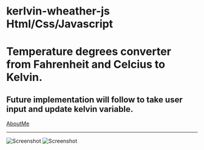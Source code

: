 # kerlvin-wheather-js Html/Css/Javascript

Temperature degrees converter from Fahrenheit and Celcius to Kelvin.
=====================

Future implementation will follow to take user input and update kelvin variable.
---------------------------------------------------

[AboutMe](https://github.com/rex28/About-Me)

---------------------------------------------------

![Screenshot](Screenshot%20(10).png)
![Screenshot](Screenshot%20(10).png)

